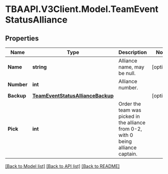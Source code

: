 
# TBAAPI.V3Client.Model.TeamEventStatusAlliance

## Properties

Name | Type | Description | Notes
------------ | ------------- | ------------- | -------------
**Name** | **string** | Alliance name, may be null. | [optional] 
**Number** | **int** | Alliance number. | 
**Backup** | [**TeamEventStatusAllianceBackup**](TeamEventStatusAllianceBackup.md) |  | [optional] 
**Pick** | **int** | Order the team was picked in the alliance from 0-2, with 0 being alliance captain. | 

[[Back to Model list]](../README.md#documentation-for-models)
[[Back to API list]](../README.md#documentation-for-api-endpoints)
[[Back to README]](../README.md)

